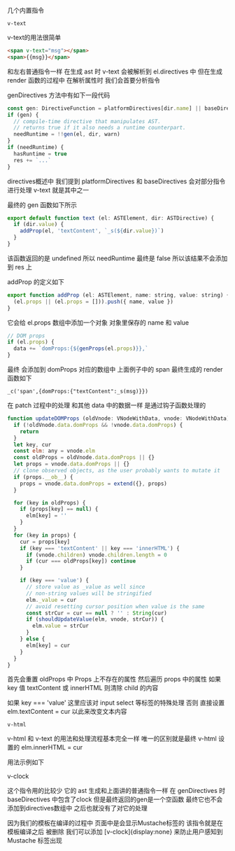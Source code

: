 几个内置指令

    v-text

v-text的用法很简单

```html
<span v-text="msg"></span>
<span>{{msg}}</span>
```

和左右普通指令一样 在生成 ast 时 v-text 会被解析到 el.directives 中 但在生成 render 函数的过程中 在解析属性时 我们会首要分析指令

genDirectives 方法中有如下一段代码

```javascript
const gen: DirectiveFunction = platformDirectives[dir.name] || baseDirectives[dir.name]
if (gen) {
  // compile-time directive that manipulates AST.
  // returns true if it also needs a runtime counterpart.
  needRuntime = !!gen(el, dir, warn)
}
if (needRuntime) {
  hasRuntime = true
  res += `...`
}
```

directives概述中 我们提到 platformDirectives 和 baseDirectives 会对部分指令进行处理 v-text 就是其中之一

最终的 gen 函数如下所示

```javascript
export default function text (el: ASTElement, dir: ASTDirective) {
  if (dir.value) {
    addProp(el, 'textContent', `_s(${dir.value})`)
  }
}
```

该函数返回的是 undefined 所以 needRuntime 最终是 false 所以该结果不会添加到 res 上

addProp 的定义如下

```javascript
export function addProp (el: ASTElement, name: string, value: string) {
  (el.props || (el.props = [])).push({ name, value })
}
```

它会给 el.props 数组中添加一个对象 对象里保存的 name 和 value

```javascript
// DOM props
if (el.props) {
  data += `domProps:{${genProps(el.props)}},`
}
```

最终 会添加到 domProps 对应的数组中 上面例子中的 span 最终生成的 render 函数如下

    _c('span',{domProps:{"textContent":_s(msg)}})

在 patch 过程中的处理 和其他 data 中的数据一样 是通过钩子函数处理的

```javascript
function updateDOMProps (oldVnode: VNodeWithData, vnode: VNodeWithData) {
  if (!oldVnode.data.domProps && !vnode.data.domProps) {
    return
  }
  let key, cur
  const elm: any = vnode.elm
  const oldProps = oldVnode.data.domProps || {}
  let props = vnode.data.domProps || {}
  // clone observed objects, as the user probably wants to mutate it
  if (props.__ob__) {
    props = vnode.data.domProps = extend({}, props)
  }

  for (key in oldProps) {
    if (props[key] == null) {
      elm[key] = ''
    }
  }
  for (key in props) {
    cur = props[key]
    if (key === 'textContent' || key === 'innerHTML') {
      if (vnode.children) vnode.children.length = 0
      if (cur === oldProps[key]) continue
    }

    if (key === 'value') {
      // store value as _value as well since
      // non-string values will be stringified
      elm._value = cur
      // avoid resetting cursor position when value is the same
      const strCur = cur == null ? '' : String(cur)
      if (shouldUpdateValue(elm, vnode, strCur)) {
        elm.value = strCur
      }
    } else {
      elm[key] = cur
    }
  }
}
```

首先会重置 oldProps 中 Props 上不存在的属性 然后遍历 props 中的属性 如果 key 值 textContent 或 innerHTML 则清除 child 的内容

如果 key === 'value' 这里应该对 input select 等标签的特殊处理 否则 直接设置 elm.textContent = cur 以此来改变文本内容

    v-html

v-html 和 v-text 的用法和处理流程基本完全一样 唯一的区别就是最终 v-html 设置的 elm.innerHTML = cur

用法示例如下

  <span v-html="msg"></span>

  v-clock

这个指令用的比较少 它的 ast 生成和上面讲的普通指令一样 在 genDirectives 时 baseDirectives 中包含了clock
但是最终返回的gen是一个空函数 最终它也不会添加到directives数组中 之后也就没有了对它的处理

因为我们的模板在编译的过程中 页面中是会显示Mustache标签的 该指令就是在模板编译之后 被删除 
我们可以添加 [v-clock]{display:none} 来防止用户感知到 Mustache 标签出现